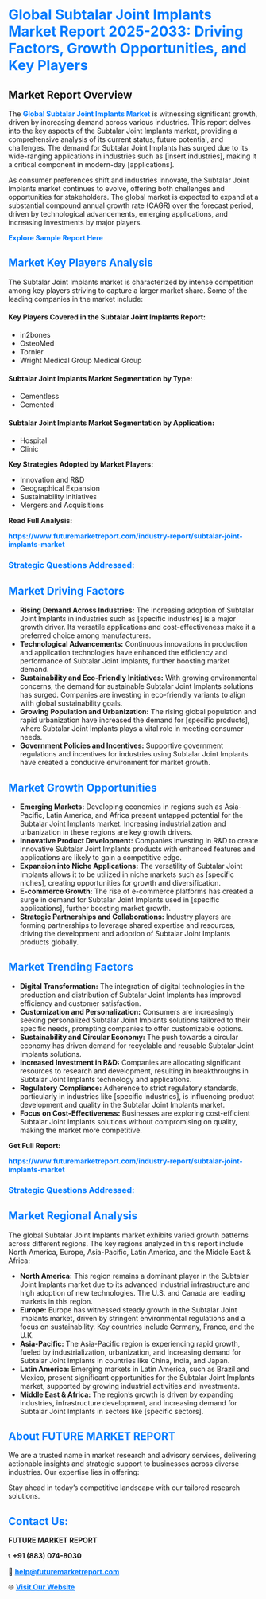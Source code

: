 <h1 style="color: #007BFF;">Global Subtalar Joint Implants Market Report 2025-2033: Driving Factors, Growth Opportunities, and Key Players</h1>

<section id="overview">
<h2>Market Report Overview</h2>
<p>The <a href="https://www.futuremarketreport.com/industry-report/subtalar-joint-implants-market" style="color: #007BFF; text-decoration: none;"><strong>Global Subtalar Joint Implants Market</strong></a> is witnessing significant growth, driven by increasing demand across various industries. This report delves into the key aspects of the Subtalar Joint Implants market, providing a comprehensive analysis of its current status, future potential, and challenges. The demand for Subtalar Joint Implants has surged due to its wide-ranging applications in industries such as [insert industries], making it a critical component in modern-day [applications].</p>
<p>As consumer preferences shift and industries innovate, the Subtalar Joint Implants market continues to evolve, offering both challenges and opportunities for stakeholders. The global market is expected to expand at a substantial compound annual growth rate (CAGR) over the forecast period, driven by technological advancements, emerging applications, and increasing investments by major players.</p>
</section>

<section id="overview">
<p><a href="https://www.futuremarketreport.com/request-sample/reportId=55756" style="color: #007BFF; text-decoration: none;"><strong>Explore Sample Report Here</strong></a></p>
</section>

<section id="key-players">
<h2 style="color: #007BFF;">Market Key Players Analysis</h2>
<p>The Subtalar Joint Implants market is characterized by intense competition among key players striving to capture a larger market share. Some of the leading companies in the market include:</p>
<h4>Key Players Covered in the Subtalar Joint Implants Report:</h4>
<ul><li>in2bones</li><li>OsteoMed</li><li>Tornier</li><li>Wright Medical Group Medical Group</li></ul>
<h4>Subtalar Joint Implants Market Segmentation by Type:</h4>
<ul><li>Cementless</li><li>Cemented</li></ul>

<h4>Subtalar Joint Implants Market Segmentation by Application:</h4>
<ul><li>Hospital</li><li>Clinic</li></ul>
<p><strong>Key Strategies Adopted by Market Players:</strong></p>
<ul>
<li>Innovation and R&D</li>
<li>Geographical Expansion</li>
<li>Sustainability Initiatives</li>
<li>Mergers and Acquisitions</li>
</ul>
</section>

<section>
<p><strong>Read Full Analysis: </strong></p><a href="https://www.futuremarketreport.com/industry-report/subtalar-joint-implants-market" style="color: #007BFF; text-decoration: none;"><strong>https://www.futuremarketreport.com/industry-report/subtalar-joint-implants-market</strong></a>
<h3 style="color: #007BFF;">Strategic Questions Addressed:</h3>
</section>

<section id="driving-factors">
<h2 style="color: #007BFF;">Market Driving Factors</h2>
<ul>
<li><strong>Rising Demand Across Industries:</strong> The increasing adoption of Subtalar Joint Implants in industries such as [specific industries] is a major growth driver. Its versatile applications and cost-effectiveness make it a preferred choice among manufacturers.</li>
<li><strong>Technological Advancements:</strong> Continuous innovations in production and application technologies have enhanced the efficiency and performance of Subtalar Joint Implants, further boosting market demand.</li>
<li><strong>Sustainability and Eco-Friendly Initiatives:</strong> With growing environmental concerns, the demand for sustainable Subtalar Joint Implants solutions has surged. Companies are investing in eco-friendly variants to align with global sustainability goals.</li>
<li><strong>Growing Population and Urbanization:</strong> The rising global population and rapid urbanization have increased the demand for [specific products], where Subtalar Joint Implants plays a vital role in meeting consumer needs.</li>
<li><strong>Government Policies and Incentives:</strong> Supportive government regulations and incentives for industries using Subtalar Joint Implants have created a conducive environment for market growth.</li>
</ul>
</section>

<section id="growth-opportunities">
<h2 style="color: #007BFF;">Market Growth Opportunities</h2>
<ul>
<li><strong>Emerging Markets:</strong> Developing economies in regions such as Asia-Pacific, Latin America, and Africa present untapped potential for the Subtalar Joint Implants market. Increasing industrialization and urbanization in these regions are key growth drivers.</li>
<li><strong>Innovative Product Development:</strong> Companies investing in R&D to create innovative Subtalar Joint Implants products with enhanced features and applications are likely to gain a competitive edge.</li>
<li><strong>Expansion into Niche Applications:</strong> The versatility of Subtalar Joint Implants allows it to be utilized in niche markets such as [specific niches], creating opportunities for growth and diversification.</li>
<li><strong>E-commerce Growth:</strong> The rise of e-commerce platforms has created a surge in demand for Subtalar Joint Implants used in [specific applications], further boosting market growth.</li>
<li><strong>Strategic Partnerships and Collaborations:</strong> Industry players are forming partnerships to leverage shared expertise and resources, driving the development and adoption of Subtalar Joint Implants products globally.</li>
</ul>
</section>

<section id="trending-factors">
<h2 style="color: #007BFF;">Market Trending Factors</h2>
<ul>
<li><strong>Digital Transformation:</strong> The integration of digital technologies in the production and distribution of Subtalar Joint Implants has improved efficiency and customer satisfaction.</li>
<li><strong>Customization and Personalization:</strong> Consumers are increasingly seeking personalized Subtalar Joint Implants solutions tailored to their specific needs, prompting companies to offer customizable options.</li>
<li><strong>Sustainability and Circular Economy:</strong> The push towards a circular economy has driven demand for recyclable and reusable Subtalar Joint Implants solutions.</li>
<li><strong>Increased Investment in R&D:</strong> Companies are allocating significant resources to research and development, resulting in breakthroughs in Subtalar Joint Implants technology and applications.</li>
<li><strong>Regulatory Compliance:</strong> Adherence to strict regulatory standards, particularly in industries like [specific industries], is influencing product development and quality in the Subtalar Joint Implants market.</li>
<li><strong>Focus on Cost-Effectiveness:</strong> Businesses are exploring cost-efficient Subtalar Joint Implants solutions without compromising on quality, making the market more competitive.</li>
</ul>
</section>

<section>
<p><strong>Get Full Report: </strong></p><a href="https://www.futuremarketreport.com/industry-report/subtalar-joint-implants-market" style="color: #007BFF; text-decoration: none;"><strong>https://www.futuremarketreport.com/industry-report/subtalar-joint-implants-market</strong></a>
<h3 style="color: #007BFF;">Strategic Questions Addressed:</h3>
</section>


<section id="regional-analysis">
<h2 style="color: #007BFF;">Market Regional Analysis</h2>
<p>The global Subtalar Joint Implants market exhibits varied growth patterns across different regions. The key regions analyzed in this report include North America, Europe, Asia-Pacific, Latin America, and the Middle East & Africa:</p>
<ul>
<li><strong>North America:</strong> This region remains a dominant player in the Subtalar Joint Implants market due to its advanced industrial infrastructure and high adoption of new technologies. The U.S. and Canada are leading markets in this region.</li>
<li><strong>Europe:</strong> Europe has witnessed steady growth in the Subtalar Joint Implants market, driven by stringent environmental regulations and a focus on sustainability. Key countries include Germany, France, and the U.K.</li>
<li><strong>Asia-Pacific:</strong> The Asia-Pacific region is experiencing rapid growth, fueled by industrialization, urbanization, and increasing demand for Subtalar Joint Implants in countries like China, India, and Japan.</li>
<li><strong>Latin America:</strong> Emerging markets in Latin America, such as Brazil and Mexico, present significant opportunities for the Subtalar Joint Implants market, supported by growing industrial activities and investments.</li>
<li><strong>Middle East & Africa:</strong> The region’s growth is driven by expanding industries, infrastructure development, and increasing demand for Subtalar Joint Implants in sectors like [specific sectors].</li>
</ul>
</section>

<footer>
<h2 style="color: #007BFF;">About FUTURE MARKET REPORT</h2>
<p>We are a trusted name in market research and advisory services, delivering actionable insights and strategic support to businesses across diverse industries. Our expertise lies in offering:</p>

<p>Stay ahead in today’s competitive landscape with our tailored research solutions.</p>

<h2 style="color: #007BFF;">Contact Us:</h2>
<p><strong>FUTURE MARKET REPORT</strong></p>
<p>📞 <strong>+91 (883) 074-8030</strong></p>
<p>📧 <strong><a href="mailto:help@futuremarketreport.com" style="color: #007BFF;">help@futuremarketreport.com</a></strong></p>
<p>🌐 <strong><a href="https://www.futuremarketreport.com/" style="color: #007BFF;">Visit Our Website</a></strong></p>
</footer>